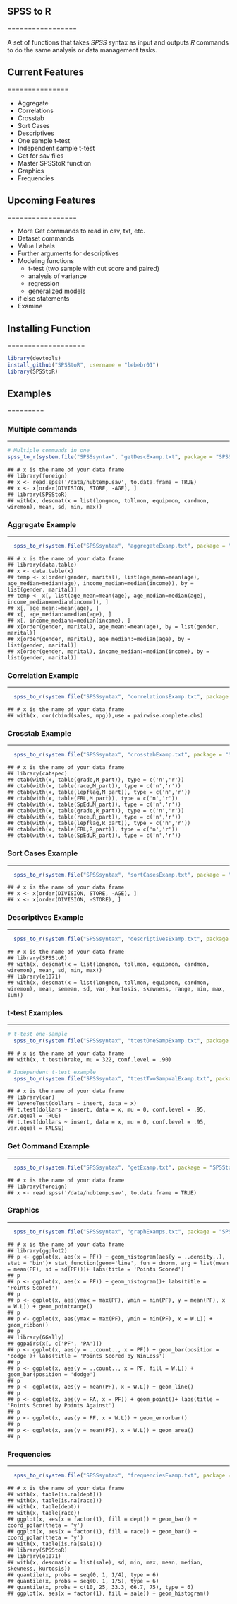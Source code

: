 ## SPSS to R
=================
  
A set of functions that takes *SPSS* syntax as input and outputs *R* commands 
to do the same analysis or data management tasks.

## Current Features
===============
* Aggregate
* Correlations
* Crosstab
* Sort Cases
* Descriptives
* One sample t-test
* Independent sample t-test
* Get for sav files
* Master SPSStoR function
* Graphics
* Frequencies


## Upcoming Features
=================
* More Get commands to read in csv, txt, etc.
* Dataset commands
* Value Labels
* Further arguments for descriptives
* Modeling functions
    + t-test (two sample with cut score and paired)
    + analysis of variance
    + regression
    + generalized models
* if else statements
* Examine

## Installing Function
===================

```r
library(devtools)
install_github("SPSStoR", username = "lebebr01")
library(SPSStoR)
```

## Examples
=========
### Multiple commands
------------------

```r
# Multiple commands in one
spss_to_r(system.file("SPSSsyntax", "getDescExamp.txt", package = "SPSStoR"))
```

```
## # x is the name of your data frame
## library(foreign)
## x <- read.spss('/data/hubtemp.sav', to.data.frame = TRUE)
## x <- x[order(DIVISION, STORE, -AGE), ]
## library(SPSStoR)
## with(x, descmat(x = list(longmon, tollmon, equipmon, cardmon, wiremon), mean, sd, min, max))
```


### Aggregate Example
-----------------------

```r
  spss_to_r(system.file("SPSSsyntax", "aggregateExamp.txt", package = "SPSStoR"))
```

```
## # x is the name of your data frame
## library(data.table)
## x <- data.table(x)
## temp <- x[order(gender, marital), list(age_mean=mean(age), age_median=median(age), income_median=median(income)), by = list(gender, marital)]
## temp <- x[, list(age_mean=mean(age), age_median=median(age), income_median=median(income)), ]
## x[, age_mean:=mean(age), ]
## x[, age_median:=median(age), ]
## x[, income_median:=median(income), ]
## x[order(gender, marital), age_mean:=mean(age), by = list(gender, marital)]
## x[order(gender, marital), age_median:=median(age), by = list(gender, marital)]
## x[order(gender, marital), income_median:=median(income), by = list(gender, marital)]
```

### Correlation Example
-------------------------

```r
  spss_to_r(system.file("SPSSsyntax", "correlationsExamp.txt", package = "SPSStoR"))
```

```
## # x is the name of your data frame
## with(x, cor(cbind(sales, mpg)),use = pairwise.complete.obs)
```

### Crosstab Example
----------------------

```r
  spss_to_r(system.file("SPSSsyntax", "crosstabExamp.txt", package = "SPSStoR"))
```

```
## # x is the name of your data frame
## library(catspec)
## ctab(with(x, table(grade,M_part)), type = c('n','r'))
## ctab(with(x, table(race,M_part)), type = c('n','r'))
## ctab(with(x, table(lepflag,M_part)), type = c('n','r'))
## ctab(with(x, table(FRL,M_part)), type = c('n','r'))
## ctab(with(x, table(SpEd,M_part)), type = c('n','r'))
## ctab(with(x, table(grade,R_part)), type = c('n','r'))
## ctab(with(x, table(race,R_part)), type = c('n','r'))
## ctab(with(x, table(lepflag,R_part)), type = c('n','r'))
## ctab(with(x, table(FRL,R_part)), type = c('n','r'))
## ctab(with(x, table(SpEd,R_part)), type = c('n','r'))
```

### Sort Cases Example
-----------------------

```r
  spss_to_r(system.file("SPSSsyntax", "sortCasesExamp.txt", package = "SPSStoR"))
```

```
## # x is the name of your data frame
## x <- x[order(DIVISION, STORE, -AGE), ]
## x <- x[order(DIVISION, -STORE), ]
```

### Descriptives Example
-------------------------

```r
  spss_to_r(system.file("SPSSsyntax", "descriptivesExamp.txt", package = "SPSStoR"))
```

```
## # x is the name of your data frame
## library(SPSStoR)
## with(x, descmat(x = list(longmon, tollmon, equipmon, cardmon, wiremon), mean, sd, min, max))
## library(e1071)
## with(x, descmat(x = list(longmon, tollmon, equipmon, cardmon, wiremon), mean, semean, sd, var, kurtosis, skewness, range, min, max, sum))
```

### t-test Examples
--------------------------

```r
# t-test one-sample
  spss_to_r(system.file("SPSSsyntax", "ttestOneSampExamp.txt", package = "SPSStoR"))
```

```
## # x is the name of your data frame
## with(x, t.test(brake, mu = 322, conf.level = .90)
```

```r
# Independent t-test example
  spss_to_r(system.file("SPSSsyntax", "ttestTwoSampValExamp.txt", package = "SPSStoR"))
```

```
## # x is the name of your data frame
## library(car)
## leveneTest(dollars ~ insert, data = x)
## t.test(dollars ~ insert, data = x, mu = 0, conf.level = .95, var.equal = TRUE)
## t.test(dollars ~ insert, data = x, mu = 0, conf.level = .95, var.equal = FALSE)
```

### Get Command Example
-------------------

```r
  spss_to_r(system.file("SPSSsyntax", "getExamp.txt", package = "SPSStoR"))
```

```
## # x is the name of your data frame
## library(foreign)
## x <- read.spss('/data/hubtemp.sav', to.data.frame = TRUE)
```

### Graphics
----------------

```r
  spss_to_r(system.file("SPSSsyntax", "graphExamps.txt", package = "SPSStoR"))
```

```
## # x is the name of your data frame
## library(ggplot2)
## p <- ggplot(x, aes(x = PF)) + geom_histogram(aes(y = ..density..), stat = 'bin')+ stat_function(geom='line', fun = dnorm, arg = list(mean = mean(PF), sd = sd(PF)))+ labs(title = 'Points Scored')
## p
## p <- ggplot(x, aes(x = PF)) + geom_histogram()+ labs(title = 'Points Scored')
## p
## p <- ggplot(x, aes(ymax = max(PF), ymin = min(PF), y = mean(PF), x = W.L)) + geom_pointrange()
## p
## p <- ggplot(x, aes(ymax = max(PF), ymin = min(PF), x = W.L)) + geom_ribbon()
## p
## library(GGally)
## ggpairs(x[, c('PF', 'PA')])
## p <- ggplot(x, aes(y = ..count.., x = PF)) + geom_bar(position = 'dodge')+ labs(title = 'Points Scored by WinLoss')
## p
## p <- ggplot(x, aes(y = ..count.., x = PF, fill = W.L)) + geom_bar(position = 'dodge')
## p
## p <- ggplot(x, aes(y = mean(PF), x = W.L)) + geom_line()
## p
## p <- ggplot(x, aes(y = PA, x = PF)) + geom_point()+ labs(title = 'Points Scored by Points Against')
## p
## p <- ggplot(x, aes(y = PF, x = W.L)) + geom_errorbar()
## p
## p <- ggplot(x, aes(y = mean(PF), x = W.L)) + geom_area()
## p
```

### Frequencies
---------------

```r
  spss_to_r(system.file("SPSSsyntax", "frequenciesExamp.txt", package = "SPSStoR"))
```

```
## # x is the name of your data frame
## with(x, table(is.na(dept)))
## with(x, table(is.na(race)))
## with(x, table(dept))
## with(x, table(race))
## ggplot(x, aes(x = factor(1), fill = dept)) + geom_bar() + coord_polar(theta = 'y')
## ggplot(x, aes(x = factor(1), fill = race)) + geom_bar() + coord_polar(theta = 'y')
## with(x, table(is.na(sale)))
## library(SPSStoR)
## library(e1071)
## with(x, descmat(x = list(sale), sd, min, max, mean, median, skewness, kurtosis))
## quantile(x, probs = seq(0, 1, 1/4), type = 6)
## quantile(x, probs = seq(0, 1, 1/5), type = 6)
## quantile(x, probs = c(10, 25, 33.3, 66.7, 75), type = 6)
## ggplot(x, aes(x = factor(1), fill = sale)) + geom_histogram()
```



